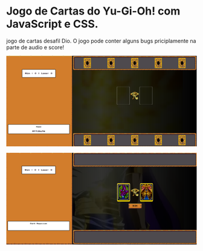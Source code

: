 #  Jogo de Cartas do Yu-Gi-Oh! com JavaScript e CSS.

jogo de cartas desafil Dio. O jogo pode conter alguns bugs priciplamente na  parte de audio e score!

![Alt text](<src/assets/imagess/Captura de tela 2023-11-14 212438.png>)

![Alt text](<src/assets/imagess/Captura de tela 2023-11-14 212445.png>)
